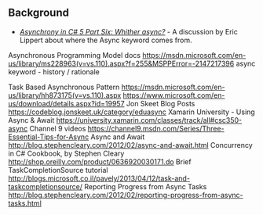 ## Background

* [*Asynchrony in C# 5 Part Six: Whither async?*](https://blogs.msdn.microsoft.com/ericlippert/2010/11/11/asynchrony-in-c-5-part-six-whither-async/) - A discussion by Eric Lippert about where the Async keyword comes from.

Asynchronous Programming Model docs
https://msdn.microsoft.com/en-us/library/ms228963(v=vs.110).aspx?f=255&MSPPError=-2147217396
async keyword - history / rationale

Task Based Asynchronous Pattern
https://msdn.microsoft.com/en-us/library/hh873175(v=vs.110).aspx
https://www.microsoft.com/en-us/download/details.aspx?id=19957
Jon Skeet Blog Posts
https://codeblog.jonskeet.uk/category/eduasync
Xamarin University - Using Async & Await
https://university.xamarin.com/classes/track/all#csc350-async
Channel 9 videos
https://channel9.msdn.com/Series/Three-Essential-Tips-for-Async
Async and Await
http://blog.stephencleary.com/2012/02/async-and-await.html
Concurrency in C# Cookbook, by Stephen Cleary
http://shop.oreilly.com/product/0636920030171.do
Brief TaskCompletionSource tutorial
http://blogs.microsoft.co.il/pavely/2013/04/12/task-and-taskcompletionsource/
Reporting Progress from Async Tasks
http://blog.stephencleary.com/2012/02/reporting-progress-from-async-tasks.html